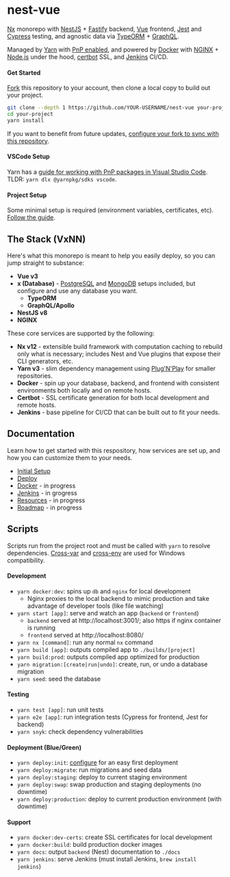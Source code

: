 # nest-vue

[Nx](https://nx.dev) monorepo with [NestJS](https://docs.nestjs.com) + [Fastify](https://docs.nestjs.com/techniques/performance) backend, [Vue](https://v3.vuejs.org) frontend, [Jest](https://jestjs.io) and [Cypress](https://cypress.io) testing, and agnostic data via [TypeORM](https://typeorm.io/#/) + [GraphQL](https://graphql.org).

Managed by [Yarn](https://yarnpkg.com/getting-started/qa) with [PnP enabled](https://yarnpkg.com/features/pnp), and powered by [Docker](https://www.docker.com) with [NGINX](https://www.nginx.com) + [Node.js](https://nodejs.dev) under the hood, [certbot](https://certbot.eff.org) SSL, and [Jenkins](https://www.jenkins.io) CI/CD.

#### Get Started

[Fork](https://docs.github.com/en/get-started/quickstart/fork-a-repo) this repository to your account, then clone a local copy to build out your project.

```bash
git clone --depth 1 https://github.com/YOUR-USERNAME/nest-vue your-project
cd your-project
yarn install
```

If you want to benefit from future updates, [configure your fork to sync with this repository](https://docs.github.com/en/get-started/quickstart/fork-a-repo#configuring-git-to-sync-your-fork-with-the-original-repository).

#### VSCode Setup

Yarn has a [guide for working with PnP packages in Visual Studio Code](https://yarnpkg.com/getting-started/editor-sdks). TLDR: `yarn dlx @yarnpkg/sdks vscode`.

#### Project Setup

Some minimal setup is required (environment variables, certificates, etc). [Follow the guide](guides/setup.md).

## The Stack (VxNN)

Here's what this monorepo is meant to help you easily deploy, so you can jump straight to substance:

-   **Vue v3**
-   **x (Database)** - [PostgreSQL](https://www.postgresql.org) and [MongoDB](https://www.mongodb.com) setups included, but configure and use any database you want.
    -   **TypeORM**
    -   **GraphQL/Apollo**
-   **NestJS v8**
-   **NGINX**

These core services are supported by the following:

-   **Nx v12** - extensible build framework with computation caching to rebuild only what is necessary; includes Nest and Vue plugins that expose their CLI generators, etc.
-   **Yarn v3** - slim dependency management using [Plug'N'Play](https://yarnpkg.com/features/pnp) for smaller repositories.
-   **Docker** - spin up your database, backend, and frontend with consistent environments both locally and on remote hosts.
-   **Certbot** - SSL certificate generation for both local development and remote hosts.
-   **Jenkins** - base pipeline for CI/CD that can be built out to fit your needs.

## Documentation

Learn how to get started with this respository, how services are set up, and how you can customize them to your needs.

-   [Initial Setup](guides/setup.md)
-   [Deploy](guides/deploy.md)
-   [Docker](guides/docker.md) - in progress
-   [Jenkins](guides/jenkins.md) - in grogress
-   [Resources](guides/resources.md) - in progress
-   [Roadmap](guides/roadmap.md) - in progress

## Scripts

Scripts run from the project root and must be called with `yarn` to resolve dependencies. [Cross-var](https://www.npmjs.com/package/cross-var) and [cross-env](https://www.npmjs.com/package/cross-env) are used for Windows compatibility.

#### Development

-   `yarn docker:dev`: spins up `db` and `nginx` for local development
    -   Nginx proxies to the local backend to mimic production and take advantage of developer tools (like file watching)
-   `yarn start [app]`: serve and watch an app (`backend` or `frontend`)
    -   `backend` served at http://localhost:3001/; also https if nginx container is running
    -   `frontend` served at http://localhost:8080/
-   `yarn nx [command]`: run any normal `nx` command
-   `yarn build [app]`: outputs compiled app to `./builds/[project]`
-   `yarn build:prod`: outputs compiled app optimized for production
-   `yarn migration:[create|run|undo]`: create, run, or undo a database migration
-   `yarn seed`: seed the database

#### Testing

-   `yarn test [app]`: run unit tests
-   `yarn e2e [app]`: run integration tests (Cypress for frontend, Jest for backend)
-   `yarn snyk`: check dependency vulnerabilities

#### Deployment (Blue/Green)

-   `yarn deploy:init`: [configure](guides/deploy.md#setup) for an easy first deployment
-   `yarn deploy:migrate`: run migrations and seed data
-   `yarn deploy:staging`: deploy to current staging environment
-   `yarn deploy:swap`: swap production and staging deployments (no downtime)
-   `yarn deploy:production`: deploy to current production environment (with downtime)

#### Support

-   `yarn docker:dev-certs`: create SSL certificates for local development
-   `yarn docker:build`: build production docker images
-   `yarn docs`: output `backend` (Nest) documentation to `./docs`
-   `yarn jenkins`: serve Jenkins (must install Jenkins, `brew install jenkins`)
